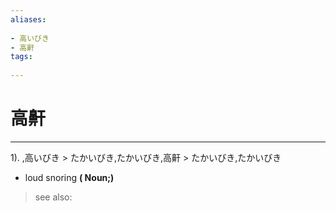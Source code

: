 ```yaml
---
aliases:
    
- 高いびき
- 高鼾
tags:
    
---
```


# 高鼾
---
1).
,高いびき > たかいびき,たかいびき,高鼾 > たかいびき,たかいびき

- loud snoring
**( Noun;)**
> see also: 
            